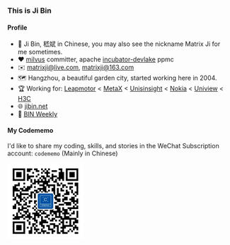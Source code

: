 ### This is Ji Bin

#### Profile

- 👨 Ji Bin, 嵇斌 in Chinese, you may also see the nickname Matrix Ji for me sometimes.
- ❤️ [milvus](https://github.com/milvus-io/milvus) committer, apache [incubator-devlake](https://github.com/apache/incubator-devlake) ppmc
- ✉️ matrixji@live.com, matrixji@163.com
- 🗺️ Hangzhou, a beautiful garden city, started working here in 2004.
- 🏆 Working for: [Leapmotor](https://www.leapmotor.com/) < [MetaX](https://www.metax-tech.com/) < [Unisinsight](https://www.unisinsight.com) < [Nokia](https://www.nokia.com/) < [Uniview](https://www.uniview.com) < [H3C](https://h3c.com)
- 🌐 [jibin.net](https://jibin.net)
- 📖 [BIN Weekly](https://w.jibin.net)

#### My Codememo
I'd like to share my coding, skills, and stories in the WeChat Subscription account: `codememo` (Mainly in Chinese)
<div>
<img src="static/qrcode.jpg" width="auto" height="172" />
</div>
